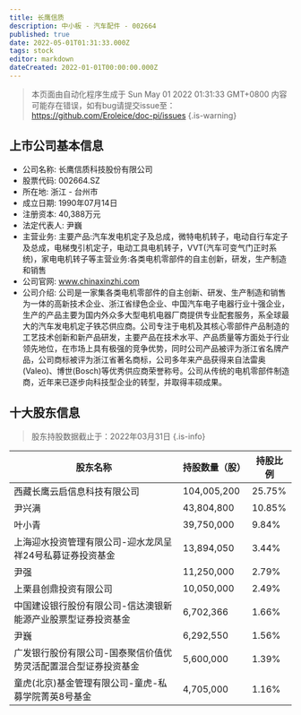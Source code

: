 ```yaml
---
title: 长鹰信质
description: 中小板 - 汽车配件 - 002664
published: true
date: 2022-05-01T01:31:33.000Z
tags: stock
editor: markdown
dateCreated: 2022-01-01T00:00:00.000Z
---
```


> 本页面由自动化程序生成于 Sun May 01 2022 01:31:33 GMT+0800
> 内容可能存在错误，如有bug请提交issue至：https://github.com/Eroleice/doc-pi/issues
{.is-warning}

## 上市公司基本信息
- 公司名称: 长鹰信质科技股份有限公司
- 股票代码: 002664.SZ
- 所在地: 浙江 - 台州市
- 成立日期: 1990年07月14日
- 注册资本: 40,388万元
- 法定代表人: 尹巍
- 主营业务: 主要产品:汽车发电机定子及总成，微特电机转子，电动自行车定子及总成，电梯曳引机定子，电动工具电机转子，VVT(汽车可变气门正时系统)，家电电机转子等主营业务:各类电机零部件的自主创新，研发，生产制造和销售
- 公司官网: www.chinaxinzhi.com
- 公司介绍: 公司是一家集各类电机零部件的自主创新、研发、生产制造和销售为一体的高新技术企业、浙江省绿色企业、中国汽车电子电器行业十强企业，生产的产品主要为国内外众多大型电机电器厂商提供专业配套服务，系全球最大的汽车发电机定子铁芯供应商。公司专注于电机及其核心零部件产品制造的工艺技术创新和新产品研发，主要产品在技术水平、产品质量等方面处于行业领先地位，在市场上具有极强的竞争优势，同时公司产品被评为浙江省名牌产品，公司商标被评为浙江省著名商标，公司多年来产品获得来自法雷奥(Valeo)、博世(Bosch)等优秀供应商荣誉称号。公司从传统的电机零部件制造商，近年来已逐步向科技型企业的转型，并取得丰硕成果。


## 十大股东信息
> 股东持股数据截止于：2022年03月31日
{.is-info}

| 股东名称 | 持股数量（股） | 持股比例 |
| --- | --- | --- |
| 西藏长鹰云启信息科技有限公司 | 104,005,200 | 25.75% |
| 尹兴满 | 43,804,800 | 10.85% |
| 叶小青 | 39,750,000 | 9.84% |
| 上海迎水投资管理有限公司-迎水龙凤呈祥24号私募证券投资基金 | 13,894,050 | 3.44% |
| 尹强 | 11,250,000 | 2.79% |
| 上栗县创鼎投资有限公司 | 10,050,000 | 2.49% |
| 中国建设银行股份有限公司-信达澳银新能源产业股票型证券投资基金 | 6,702,366 | 1.66% |
| 尹巍 | 6,292,550 | 1.56% |
| 广发银行股份有限公司-国泰聚信价值优势灵活配置混合型证券投资基金 | 5,600,000 | 1.39% |
| 童虎(北京)基金管理有限公司-童虎-私募学院菁英8号基金 | 4,705,000 | 1.16% |





